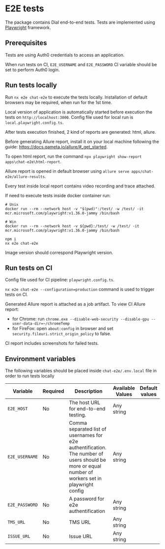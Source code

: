 # E2E tests

The package contains Dial end-to-end tests. Tests are implemented using [Playwright](https://playwright.dev/) framework.

## Prerequisites

Tests are using Auth0 credentials to access an application.

When run tests on CI, `E2E_USERNAME` and `E2E_PASSWORD` CI variable should be set to perform Auth0 login.

## Run tests locally

Run `nx e2e chat-e2e` to execute the tests locally.
Installation of default browsers may be required, when run for the 1st time.

Local version of application is automatically started before execution the tests on `http://localhost:3000`.
Config file used for local run is `local.playwright.config.ts`.

After tests execution finished, 2 kind of reports are generated: html, allure.

Before generating Allure report, install it on your local machine following the guide: https://docs.qameta.io/allure/#_get_started.

To open html report, run the command `npx playwright show-report apps\chat-e2e\html-report`.

Allure report is opened in default browser using `allure serve apps/chat-e2e/allure-results`.

Every test inside local report contains video recording and trace attached.

If need to execute tests inside docker container run:

```
# Unix
docker run --rm --network host -v "$(pwd)":/test/ -w /test/ -it mcr.microsoft.com/playwright:v1.36.0-jammy /bin/bash

# Win
docker run --rm --network host -v ${pwd}:/test/ -w /test/ -it mcr.microsoft.com/playwright:v1.36.0-jammy /bin/bash

npm i
nx e2e chat-e2e
```

Image version should correspond Playwright version.

## Run tests on CI

Config file used for CI pipeline: `playwright.config.ts`.

`nx e2e chat-e2e --configuration=production` command is used to trigger tests on CI.

Generated Allure report is attached as a job artifact.
To view CI Allure report:

- for Chrome: run `chrome.exe --disable-web-security --disable-gpu --user-data-dir=~/chromeTemp`
- for FireFox: open `about:config` in browser and set `security.fileuri.strict_origin_policy` to false.

CI report includes screenshots for failed tests.

## Environment variables

The following variables should be placed inside `chat-e2e/.env.local` file in order to run tests locally

| Variable       | Required | Description                                                                                                                                        | Available Values | Default values |
| -------------- | -------- |----------------------------------------------------------------------------------------------------------------------------------------------------| ---------------- | -------------- |
| `E2E_HOST`     | No       | The host URL for end-to-end testing.                                                                                                               | Any string       |                |
| `E2E_USERNAME` | No       | Comma separated list of usernames for e2e authentification. The number of users should be more or equal number of workers set in playwright config | Any string       |                |
| `E2E_PASSWORD` | No       | A password for e2e authentification                                                                                                                | Any string       |                |
| `TMS_URL`      | No       | TMS URL                                                                                                                                            | Any string       |                |
| `ISSUE_URL`    | No       | Issue URL                                                                                                                                          | Any string       |                |
